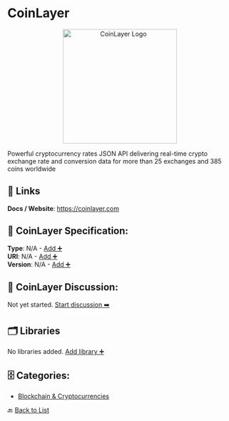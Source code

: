 # CoinLayer
<p align="center">
    <img width="256" src="https://raw.githubusercontent.com/apis-list/apis-list/main/apis/coinlayer/logo_256x256.png" alt="CoinLayer Logo"/>
</p>
Powerful cryptocurrency rates JSON API delivering real-time crypto exchange rate and conversion data for more than 25 exchanges and 385 coins worldwide

##  🔗 Links
**Docs / Website**: https://coinlayer.com

## 🧬 CoinLayer Specification:
**Type**: N/A - [Add ➕](https://github.com/apis-list/apis-list/edit/main/apis/coinlayer/coinlayer.yaml)  
**URI**: N/A - [Add ➕](https://github.com/apis-list/apis-list/edit/main/apis/coinlayer/coinlayer.yaml)  
**Version**: N/A - [Add ➕](https://github.com/apis-list/apis-list/edit/main/apis/coinlayer/coinlayer.yaml)

## 💬 CoinLayer Discussion:
Not yet started. [Start discussion ➡️](https://github.com/apis-list/apis-list/discussions/new)

## 🗂️ Libraries

No libraries added. [Add library ➕](https://github.com/apis-list/apis-list/edit/main/apis/coinlayer/coinlayer.yaml)    


## 🗄️ Categories:
- [Blockchain & Cryptocurrencies](https://github.com/apis-list/apis-list#blockchain--cryptocurrencies-)

🔙  [Back to List](https://github.com/apis-list/apis-list)
